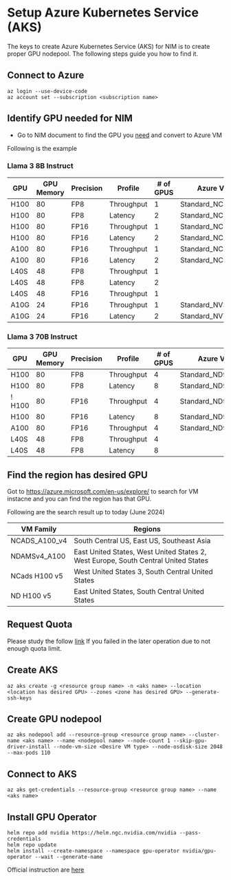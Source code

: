 # Setup Azure Kubernetes Service (AKS)

The keys to create Azure Kubernetes Service (AKS) for NIM is to create proper GPU nodepool.  The following steps guide you how to find it.

## Connect to Azure

```
az login --use-device-code
az account set --subscription <subscription name>
```

## Identify GPU needed for NIM

- Go to NIM document to find the GPU you [need](https://docs.nvidia.com/nim/large-language-models/latest/support-matrix.html) and convert to Azure VM

Following is the example

### Llama 3 8B Instruct

| GPU   | GPU Memory  | Precision | Profile    | # of GPUS | Azure VM Instance         | Azure VM Family |
| ----- | ----------- | --------- | ---------- | --------- | ------------------------- | --------------- |
| H100  | 80          | FP8       | Throughput | 1         | Standard_NC40adis_H100_v5 | NCads H100 v5   |
| H100  | 80          | FP8       | Latency    | 2         | Standard_NC80adis_H100_v5 | NCads H100 v5   |
| H100  | 80          | FP16      | Throughput | 1         | Standard_NC40adis_H100_v5 | NCads H100 v5   |
| H100  | 80          | FP16      | Latency    | 2         | Standard_NC80adis_H100_v5 | NCads H100 v5   |
| A100  | 80          | FP16      | Throughput | 1         | Standard_NC24ads_A100_v4​  | NCADS_A100_v4   |
| A100  | 80          | FP16      | Latency    | 2         | Standard_NC48ads_A100_v4  | NCADS_A100_v4   |
| L40S  | 48          | FP8       | Throughput | 1         |                                             |
| L40S  | 48          | FP8       | Latency    | 2         |                                             |
| L40S  | 48          | FP16      | Throughput | 1         |                                             |
| A10G  | 24          | FP16      | Throughput | 1         | Standard_NV36ads_A10_v5   | NVadsA10 v5     |
| A10G  | 24          | FP16      | Latency    | 2         | Standard_NV72ads_A10_v5   | NVadsA10 v5     |

### Llama 3 70B Instruct

| GPU   | GPU Memory  | Precision | Profile    | # of GPUS | Azure VM Instance         | Azure VM Family |
| ----- | ----------- | --------- | ---------- | --------- | ------------------------- | --------------- |
| H100  | 80          | FP8       | Throughput | 4         | Standard_ND96isr_H100_v5  | ND H100 v5      |
| H100  | 80          | FP8       | Latency    | 8         | Standard_ND96isr_H100_v5  | ND H100 v5      |
! H100  | 80          | FP16      | Throughput | 4         | Standard_ND96isr_H100_v5  | ND H100 v5      |
| H100  | 80          | FP16      | Latency    | 8         | Standard_ND96isr_H100_v5  | ND H100 v5      |
| A100  | 80          | FP16      | Throughput | 4         | Standard_ND96amsr_A100_v4​ | NDAMSv4_A100    |
| L40S  | 48          | FP8       | Throughput | 4         |
| L40S  | 48          | FP8       | Latency    | 8         |

## Find the region has desired GPU

Got to https://azure.microsoft.com/en-us/explore/ to search for VM instacne and you can find the region has that GPU.

Following are the search result up to today (June 2024)

|  VM Family    |           Regions                                                                  |
| ------------- | ---------------------------------------------------------------------------------- |
| NCADS_A100_v4 | South Central US, East US, Southeast Asia                                          |
| NDAMSv4_A100  | East United States, West United States 2, West Europe, South Central United States |
| NCads H100 v5 | West United States 3, South Central United States                                  |
| ND H100 v5    | East United States, South Central United States                                    |

## Request Quota

Please study the follow [link](https://www.youtube.com/watch?v=Y8-E-mVAEsI&t=43s)  If you failed in the later operation due to not enough quota limit.

## Create AKS

```
az aks create -g <resource group name> -n <aks name> --location <location has desired GPU> --zones <zone has desired GPU> --generate-ssh-keys
```

## Create GPU nodepool

```
az aks nodepool add --resource-group <resource group name> --cluster-name <aks name> --name <nodepool name> --node-count 1 --skip-gpu-driver-install --node-vm-size <Desire VM type> --node-osdisk-size 2048 --max-pods 110
```

## Connect to AKS

```
az aks get-credentials --resource-group <resource group name> --name <aks name>
```

## Install GPU Operator

```
helm repo add nvidia https://helm.ngc.nvidia.com/nvidia --pass-credentials
helm repo update
helm install --create-namespace --namespace gpu-operator nvidia/gpu-operator --wait --generate-name
```

Official instruction are [here](https://docs.nvidia.com/datacenter/cloud-native/gpu-operator/latest/getting-started.html)